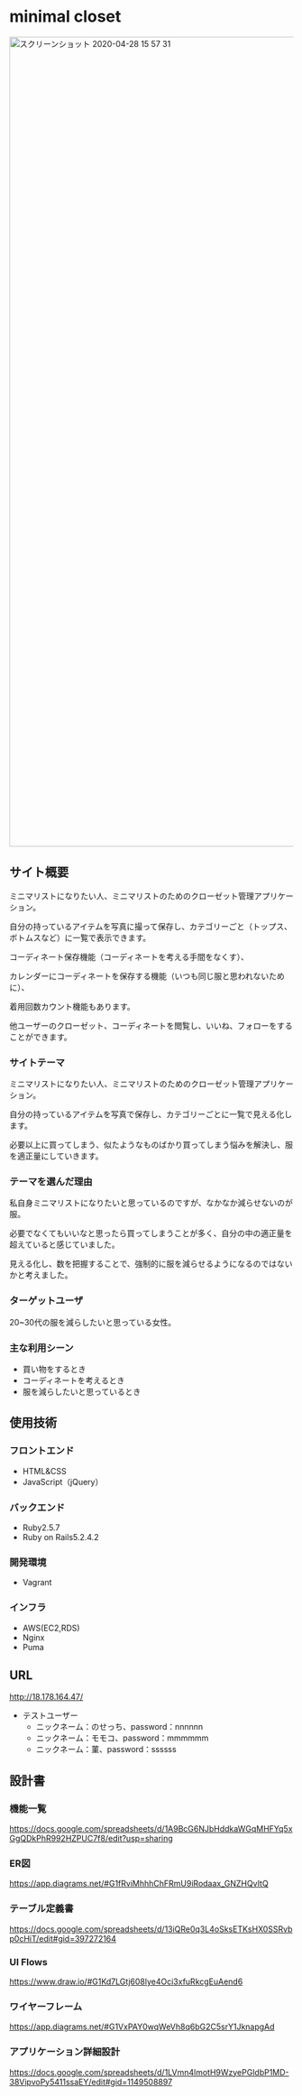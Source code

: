 # minimal closet
<img width="1436" alt="スクリーンショット 2020-04-28 15 57 31" src="https://user-images.githubusercontent.com/59720615/80457843-e9300b00-896a-11ea-942d-d2f0eda995c0.png">

## サイト概要
ミニマリストになりたい人、ミニマリストのためのクローゼット管理アプリケーション。

自分の持っているアイテムを写真に撮って保存し、カテゴリーごと（トップス、ボトムスなど）に一覧で表示できます。

コーディネート保存機能（コーディネートを考える手間をなくす）、

カレンダーにコーディネートを保存する機能（いつも同じ服と思われないために）、

着用回数カウント機能もあります。

他ユーザーのクローゼット、コーディネートを閲覧し、いいね、フォローをすることができます。

### サイトテーマ
ミニマリストになりたい人、ミニマリストのためのクローゼット管理アプリケーション。

自分の持っているアイテムを写真で保存し、カテゴリーごとに一覧で見える化します。

必要以上に買ってしまう、似たようなものばかり買ってしまう悩みを解決し、服を適正量にしていきます。


### テーマを選んだ理由
私自身ミニマリストになりたいと思っているのですが、なかなか減らせないのが服。

必要でなくてもいいなと思ったら買ってしまうことが多く、自分の中の適正量を超えていると感じていました。

見える化し、数を把握することで、強制的に服を減らせるようになるのではないかと考えました。


### ターゲットユーザ
20~30代の服を減らしたいと思っている女性。

### 主な利用シーン
- 買い物をするとき
- コーディネートを考えるとき
- 服を減らしたいと思っているとき

## 使用技術
### フロントエンド
- HTML&CSS
- JavaScript（jQuery）
### バックエンド
- Ruby2.5.7
- Ruby on Rails5.2.4.2
### 開発環境
- Vagrant
### インフラ
- AWS(EC2,RDS)
- Nginx
- Puma

## URL
http://18.178.164.47/
- テストユーザー
  - ニックネーム：のせっち、password：nnnnnn
  - ニックネーム：モモコ、password：mmmmmm
  - ニックネーム：菫、password：ssssss


## 設計書
### 機能一覧
https://docs.google.com/spreadsheets/d/1A9BcG6NJbHddkaWGqMHFYq5xGgQDkPhR992HZPUC7f8/edit?usp=sharing

### ER図
https://app.diagrams.net/#G1fRviMhhhChFRmU9iRodaax_GNZHQvItQ

### テーブル定義書
https://docs.google.com/spreadsheets/d/13iQRe0q3L4oSksETKsHX0SSRvbp0cHiT/edit#gid=397272164

### UI Flows
https://www.draw.io/#G1Kd7LGtj608lye4Oci3xfuRkcgEuAend6

### ワイヤーフレーム
https://app.diagrams.net/#G1VxPAY0wqWeVh8q6bG2C5srY1JknapgAd

### アプリケーション詳細設計
https://docs.google.com/spreadsheets/d/1LVmn4lmotH9WzyePGldbP1MD-38VipvoPy5411ssaEY/edit#gid=1149508897